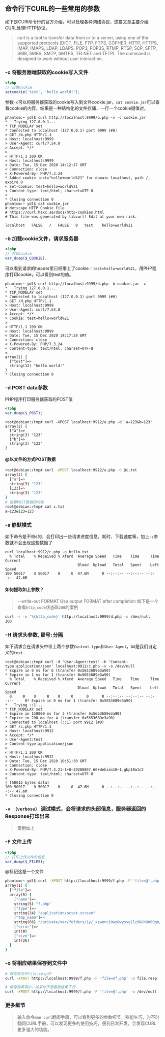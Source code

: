 ## 命令行下CURL的一些常用的参数

如下是CURl命令行的官方介绍，可以处理各种网络协议，这篇文章主要介绍CURL处理HTTP协议。
>  curl is a tool to transfer data from or to a server, using one of the supported protocols (DICT, FILE, FTP, FTPS, GOPHER, HTTP, HTTPS, IMAP, IMAPS, LDAP,  LDAPS,  POP3, POP3S, RTMP, RTSP, SCP, SFTP, SMB, SMBS, SMTP, SMTPS, TELNET and TFTP). The command is designed to work  without  user  interaction.

### -c 将服务器端获取的cookie写入文件
```php
<?php
// 设置cookie
setcookie('test', 'hello world!');
```
参数`-c`可以将服务器获取的cookie写入到文件cookie.jar，`cat cookie.jar`可以查看cookie的内容，结果是一种结构化的文件存储，一行一个cookie键值对。
```
phantom:~ ydl$ curl http://localhost:9999/b.php -v -c cookie.jar
*   Trying 127.0.0.1...
* TCP_NODELAY set
* Connected to localhost (127.0.0.1) port 9999 (#0)
> GET /b.php HTTP/1.1
> Host: localhost:9999
> User-Agent: curl/7.54.0
> Accept: */*
>
< HTTP/1.1 200 OK
< Host: localhost:9999
< Date: Tue, 15 Dec 2020 14:12:37 GMT
< Connection: close
< X-Powered-By: PHP/7.3.24
* Added cookie test="hello+world%21" for domain localhost, path /, expire 0
< Set-Cookie: test=hello+world%21
< Content-type: text/html; charset=UTF-8
<
* Closing connection 0
phantom:~ ydl$ cat cookie.jar
# Netscape HTTP Cookie File
# https://curl.haxx.se/docs/http-cookies.html
# This file was generated by libcurl! Edit at your own risk.

localhost	FALSE	/	FALSE	0	test	hello+world%21
```

### -b 加载cookie文件，请求服务器
```php
<?php
// 打印cookie
var_dump($_COOKIE);
```
可以看到请求的header里已经带上了cookie：`test=hello+world%21`，用PHP程序打印cookie，可以看到test的值。
```
phantom:~ ydl$ curl http://localhost:9999/d.php -b cookie.jar -v
*   Trying 127.0.0.1...
* TCP_NODELAY set
* Connected to localhost (127.0.0.1) port 9999 (#0)
> GET /d.php HTTP/1.1
> Host: localhost:9999
> User-Agent: curl/7.54.0
> Accept: */*
> Cookie: test=hello+world%21
>
< HTTP/1.1 200 OK
< Host: localhost:9999
< Date: Tue, 15 Dec 2020 14:17:28 GMT
< Connection: close
< X-Powered-By: PHP/7.3.24
< Content-type: text/html; charset=UTF-8
<
array(1) {
  ["test"]=>
  string(12) "hello world!"
}
* Closing connection 0
```

### -d POST data参数
PHP程序打印服务器获取的POST值
```php
<?php
var_dump($_POST);
```
```
root@debian:/tmp# curl -XPOST localhost:9912/a.php -d 'a=123&b=123'
array(2) {
  ["a"]=>
  string(3) "123"
  ["b"]=>
  string(3) "123"
}
```
#### @以文件的方式POST数据
```bash
root@debian:/tmp# curl -XPOST localhost:9912/a.php -d @c.txt
array(2) {
  ["a"]=>
  string(3) "123"
  [123]=>
  string(3) "123"
}
# 查看POST数据的内容
root@debian:/tmp# cat c.txt
a=123&123=123
```

### -s 静默模式
如下命令是不带s的，会打印出一些请求进度信息，耗时、下载速度等，加上`-s`参数就不会出现这些数据了
```
curl localhost:9912/c.php -o htllo.txt
  % Total    % Received % Xferd  Average Speed   Time    Time     Time  Current
                                 Dload  Upload   Total   Spent    Left  Speed
100 50017    0 50017    0     0  47.6M      0 --:--:-- --:--:-- --:--:-- 47.6M
```

#### 如何提取如上参数？
> --write-out FORMAT  Use output FORMAT after completion
如下是一个查看`http_code`状态码`200`的案例

```bash
curl -s -w '%{http_code}' http://localhost:9999/d.php -o /dev/null
200
```

### -H 请求头参数, 冒号`:`分隔
如下请求会在请求头中带上两个参数`Content-type`和`User-Agent`，`UA`是我们自定义的`test`
```
root@debian:/tmp# curl -H 'User-Agent:test' -H 'Content-type:application/json' localhost:9912/c.php -v -o /dev/null
* Expire in 0 ms for 6 (transfer 0x5653689e3a90)
* Expire in 1 ms for 1 (transfer 0x5653689e3a90)
  % Total    % Received % Xferd  Average Speed   Time    Time     Time  Current
                                 Dload  Upload   Total   Spent    Left  Speed
  0     0    0     0    0     0      0      0 --:--:-- --:--:-- --:--:--     0* Expire in 0 ms for 1 (transfer 0x5653689e3a90)
*   Trying ::1...
* TCP_NODELAY set
* Expire in 150000 ms for 3 (transfer 0x5653689e3a90)
* Expire in 200 ms for 4 (transfer 0x5653689e3a90)
* Connected to localhost (::1) port 9912 (#0)
> GET /c.php HTTP/1.1
> Host: localhost:9912
> Accept: */*
> User-Agent:test
> Content-type:application/json
>
< HTTP/1.1 200 OK
< Host: localhost:9912
< Date: Tue, 15 Dec 2020 10:51:30 GMT
< Connection: close
< X-Powered-By: PHP/7.3.21-1+0~20200807.66+debian10~1.gbp18a1c2
< Content-type: text/html; charset=UTF-8
<
{ [50015 bytes data]
100 50017    0 50017    0     0  47.6M      0 --:--:-- --:--:-- --:--:-- 47.6M
* Closing connection 0
```

### `-v （verbose）` 调试模式，会将请求的头部信息，服务器返回的Response打印出来
> 案例如上

### -F 文件上传
```php
<?php
// 打印上传文件的信息
var_dump($_FILES);
```
@标记这是一个文件
```bash
phantom:~ ydl$ curl -XPOST http://localhost:9999/f.php -F 'file=@f.php'
array(1) {
  ["file"]=>
  array(5) {
    ["name"]=>
    string(5) "f.php"
    ["type"]=>
    string(24) "application/octet-stream"
    ["tmp_name"]=>
    string(66) "/private/var/folders/1y/_xzwnncj0wz8wyssg1lz9k8h0000gn/T/phpHG6kth"
    ["error"]=>
    int(0)
    ["size"]=>
    int(26)
  }
}
```

### -o 将相应结果保存到文件中

```bash
# 保存到文件file.resp中
curl -XPOST http://localhost:9999/f.php -F 'file=@f.php' -o file.resp

# 保存到黑洞中，如果你不想看到结果下行
curl -XPOST http://localhost:9999/f.php -F 'file=@f.php' -o /dev/null
```

### 更多细节
> 输入命令`man curl`翻阅手册，可以看到更多的参数细节，熟能生巧，时不时翻阅CURL手册，可以发现更多的使用技巧，便利日常开发，会发现CURL更多强大的功能。